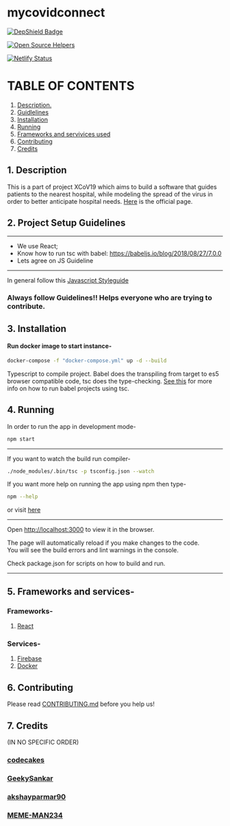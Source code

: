 # mycovidconnect

[![DepShield Badge](https://depshield.sonatype.org/badges/owner/repository/depshield.svg)](https://depshield.github.io)

[![Open Source Helpers](https://www.codetriage.com/xcov19/mycovidconnect/badges/users.svg)](https://www.codetriage.com/xcov19/mycovidconnect)

[![Netlify Status](https://api.netlify.com/api/v1/badges/38c2a5f4-bac5-4bec-8d11-a9f08b5b6f71/deploy-status)](https://app.netlify.com/sites/dreamy-keller-b8ad36/deploys)

# TABLE OF CONTENTS

1. [ Description. ](#desc)
2. [ Guidlelines ](#guide)
3. [ Installation ](#ins)
4. [ Running ](#run)
5. [ Frameworks and servivices used ](#fra)
6. [ Contributing ](#cont)
7. [ Credits ](#cre)

<a name="desc"></a>

## 1. Description

This is a part of project XCoV19 which aims to build a software that guides patients to the nearest hospital, while modeling the spread of the virus in order to better anticipate hospital needs. [Here](https://www.covidsos.net) is the official page.

<a name="guide"></a>

## 2. Project Setup Guidelines

---

-   We use React;
-   Know how to run tsc with babel: https://babeljs.io/blog/2018/08/27/7.0.0
-   Lets agree on JS Guideline<br>

---

In general follow this [Javascript Styleguide](https://google.github.io/styleguide/jsguide.html)

### Always follow Guidelines!! Helps everyone who are trying to contribute.

<a name="ins"></a>

## 3. Installation

#### Run docker image to start instance-

```bash
docker-compose -f "docker-compose.yml" up -d --build
```

Typescript to compile project.
Babel does the transpiling from target to es5 browser compatible code, tsc does the type-checking.
[See this](https://babeljs.io/blog/2018/08/27/7.0.0) for more info on how to run babel projects using tsc.

<a name="run"></a>

## 4. Running

In order to run the app in development mode-

```bash
npm start
```

---

If you want to watch the build run compiler-

```bash
./node_modules/.bin/tsc -p tsconfig.json --watch
```

If you want more help on running the app using npm then type-

```bash
npm --help
```

or visit [here](https://docs.npmjs.com/)

---

Open [http://localhost:3000](http://localhost:3000) to view it in the browser.

The page will automatically reload if you make changes to the code.<br>
You will see the build errors and lint warnings in the console.

Check package.json for scripts on how to build and run.

---

<a name="fra"></a>

## 5. Frameworks and services-

### Frameworks-

1. [React](https://reactjs.org/)

### Services-

1. [ Firebase ](https://firebase.google.com/)
2. [ Docker ](https://www.docker.com/)

<a name="cont"></a>

## 6. Contributing

Please read [CONTRIBUTING.md](#CONTRIBUTING.md) before you help us!

<a name="cre"></a>

## 7. Credits

(IN NO SPECIFIC ORDER)

### [ codecakes ](https://github.com/codecakes)

### [ GeekySankar ](https://github.com/GeekySankar)

### [ akshayparmar90 ](https://github.com/akshayparmar90)

### [ MEME-MAN234 ](https://github.com/MEME-MAN234)
